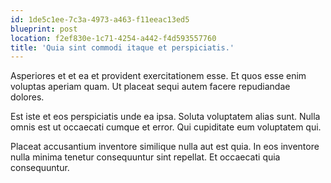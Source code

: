 ```yaml
---
id: 1de5c1ee-7c3a-4973-a463-f11eeac13ed5
blueprint: post
location: f2ef830e-1c71-4254-a442-f4d593557760
title: 'Quia sint commodi itaque et perspiciatis.'
---
```

Asperiores et et ea et provident exercitationem esse. Et quos esse enim voluptas aperiam quam. Ut placeat sequi autem facere repudiandae dolores.

Est iste et eos perspiciatis unde ea ipsa. Soluta voluptatem alias sunt. Nulla omnis est ut occaecati cumque et error. Qui cupiditate eum voluptatem qui.

Placeat accusantium inventore similique nulla aut est quia. In eos inventore nulla minima tenetur consequuntur sint repellat. Et occaecati quia consequuntur.